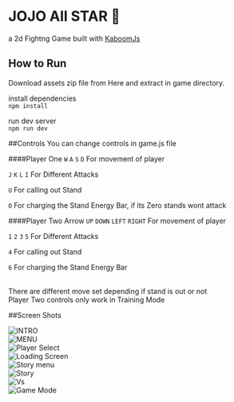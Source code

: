 # JOJO All STAR 🌟<br>
a 2d Fightng Game built with [KaboomJs ](http://kaboomjs.com/ "KaboomJs ")
## How to Run
Download assets zip file from Here and extract in game directory.

install dependencies<br>
`npm install`

run dev server<br>
`npm run dev`

##Controls
You can change controls in game.js file

####Player One
`W` `A` `S`  `D` For movement of player<br>

`J` `K` `L` `I` For Different Attacks<br>

`U` For calling out Stand<br>

`O` For charging the Stand Energy Bar, if its Zero stands wont attack

####Player Two
Arrow `UP` `DOWN` `LEFT`  `RIGHT` For movement of player<br>

`1` `2` `3` `5` For Different Attacks<br>

`4` For calling out Stand<br>

`6` For charging the Stand Energy Bar<br><br>

There are different move set depending if stand is out or not<br>
Player Two controls only work in Training Mode

##Screen Shots

![INTRO](https://i.imgur.com/D5sBhMR.png "INTRO")<br>
![MENU](https://i.imgur.com/Li7tsSw.png "MENU")<br>
![Player Select](https://i.imgur.com/NzxsiJD.png "Player Select")<br>
![Loading Screen](https://i.imgur.com/powiy9w.png "Loading Screen")<br>
![Story menu](https://i.imgur.com/k82dgeu.png "Story menu")<br>
![Story](https://i.imgur.com/HLHzZWU.png "Story")<br>
![Vs](https://i.imgur.com/RPapFR1.png "Vs")<br>
![Game Mode](https://i.imgur.com/pAl5fBs.png "Game Mode")
